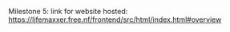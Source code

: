 Milestone 5: link for website hosted:
https://lifemaxxer.free.nf/frontend/src/html/index.html#overview
